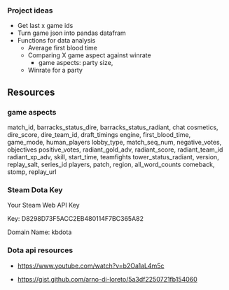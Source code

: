 ### Project ideas
- Get last x game ids
- Turn game json into pandas datafram
- Functions for data analysis
    - Average first blood time
    - Comparing X game aspect against winrate
        - game aspects: party size, 
    - Winrate for a party



## Resources
### game aspects
match_id, barracks_status_dire, barracks_status_radiant, chat
cosmetics, dire_score, dire_team_id, draft_timings
engine, first_blood_time, game_mode, human_players
lobby_type, match_seq_num, negative_votes, objectives
positive_votes, radiant_gold_adv, radiant_score, radiant_team_id
radiant_xp_adv, skill, start_time, teamfights
tower_status_radiant, version, replay_salt, series_id
players, patch, region, all_word_counts
comeback, stomp, replay_url
### Steam Dota Key

Your Steam Web API Key

Key: D8298D73F5ACC2EB480114F7BC365A82

Domain Name: kbdota
### Dota api resources
- https://www.youtube.com/watch?v=b2Oa1aL4m5c

- https://gist.github.com/arno-di-loreto/5a3df2250721fb154060

